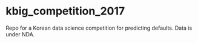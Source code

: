 # kbig_competition_2017
Repo for a Korean data science competition for predicting defaults. Data is under NDA.
